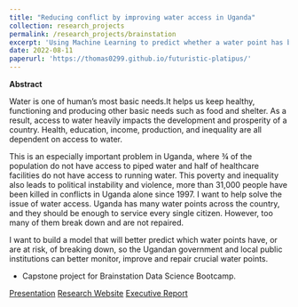 ```yaml
---
title: "Reducing conflict by improving water access in Uganda"
collection: research_projects
permalink: /research_projects/brainstation
excerpt: 'Using Machine Learning to predict whether a water point has broken down in order to repair it quicker.'
date: 2022-08-11
paperurl: 'https://thomas0299.github.io/futuristic-platipus/'
---
```

**Abstract**

Water is one of human’s most basic needs.It helps us keep healthy, functioning and producing other basic needs such as food and shelter. As a result, access to water heavily impacts the development and prosperity of a country. Health, education, income, production, and inequality are all dependent on access to water.

This is an especially important problem in Uganda, where ¾ of the population do not have access to piped water and half of healthcare facilities do not have access to running water. This poverty and inequality also leads to political instability and violence, more than 31,000 people have been killed in conflicts in Uganda alone since 1997. I want to help solve the issue of water access. Uganda has many water points across the country, and they should be enough to service every single citizen. However, too many of them break down and are not repaired.

I want to build a model that will better predict which water points have, or are at risk, of breaking down, so the Ugandan government and local public institutions can better monitor, improve and repair crucial water points.


* Capstone project for Brainstation Data Science Bootcamp.

[Presentation](https://www.loom.com/share/118af401e27b48b0bfc9b56644e9a14e)
[Research Website](https://thomas0299.github.io/futuristic-platipus/)
[Executive Report](https://drive.google.com/file/d/15HvFOMv-nIM4UlaVTZIVWaPbrQycCd4Y/view?usp=sharing)